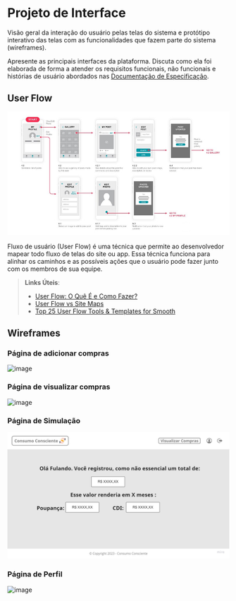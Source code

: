 
# Projeto de Interface

Visão geral da interação do usuário pelas telas do sistema e protótipo interativo das telas com as funcionalidades que fazem parte do sistema (wireframes).

 Apresente as principais interfaces da plataforma. Discuta como ela foi elaborada de forma a atender os requisitos funcionais, não funcionais e histórias de usuário abordados nas <a href="2-Especificação do Projeto.md"> Documentação de Especificação</a>.

## User Flow

![Exemplo de UserFlow](img/userflow.jpg)

Fluxo de usuário (User Flow) é uma técnica que permite ao desenvolvedor mapear todo fluxo de telas do site ou app. Essa técnica funciona para alinhar os caminhos e as possíveis ações que o usuário pode fazer junto com os membros de sua equipe.

> **Links Úteis**:
> - [User Flow: O Quê É e Como Fazer?](https://medium.com/7bits/fluxo-de-usu%C3%A1rio-user-flow-o-que-%C3%A9-como-fazer-79d965872534)
> - [User Flow vs Site Maps](http://designr.com.br/sitemap-e-user-flow-quais-as-diferencas-e-quando-usar-cada-um/)
> - [Top 25 User Flow Tools & Templates for Smooth](https://www.mockplus.com/blog/post/user-flow-tools)


## Wireframes

### Página de adicionar compras

![image](https://github.com/ICEI-PUC-Minas-PMV-SI/pmv-si-2023-2-pe1-t3-consumoconsciente/assets/94647334/ee29fddb-854f-4ced-870d-08d51aba24b1)

### Página de visualizar compras

![image](https://github.com/ICEI-PUC-Minas-PMV-SI/pmv-si-2023-2-pe1-t3-consumoconsciente/assets/94647334/b32017d2-9beb-4722-8407-98a7c7321f4a)

### Página de Simulação

![image](/docs/img/Pagina_Simulacao.jpg)

### Página de Perfil

![image](https://github.com/ICEI-PUC-Minas-PMV-SI/pmv-si-2023-2-pe1-t3-consumoconsciente/assets/143408574/84f97ca7-d5d0-46d7-b40c-fedab10ba975)


